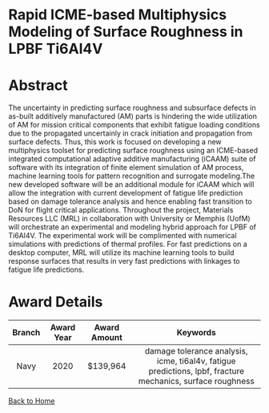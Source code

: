 
Rapid ICME-based Multiphysics Modeling of Surface Roughness in LPBF Ti6Al4V
===========================================================================

# Abstract


The uncertainty in predicting surface roughness and subsurface defects in as-built additively manufactured (AM) parts is hindering the wide utilization of AM for mission critical components that exhibit fatigue loading conditions due to the propagated uncertainly in crack initiation and propagation from surface defects. Thus, this work is focused on developing a new multiphysics toolset for predicting surface roughness using an ICME-based integrated computational adaptive additive manufacturing (iCAAM) suite of software with its integration of finite element simulation of AM process, machine learning tools for pattern recognition and surrogate modeling.The new developed software will be an additional module for iCAAM which will allow the integration with current development of fatigue life prediction based on damage tolerance analysis and hence enabling fast transition to DoN for flight critical applications. Throughout the project, Materials Resources LLC (MRL) in collaboration with University or Memphis (UofM) will orchestrate an experimental and modeling hybrid approach for LPBF of Ti6Al4V. The experimental work will be complimented with numerical simulations with predictions of thermal profiles. For fast predictions on a desktop computer, MRL will utilize its machine learning tools to build response surfaces that results in very fast predictions with linkages to fatigue life predictions.  

# Award Details

|Branch|Award Year|Award Amount|Keywords|
| :---: | :---: | :---: | :---: |
|Navy|2020|$139,964|damage tolerance analysis, icme, ti6al4v, fatigue predictions, lpbf, fracture mechanics, surface roughness|
  
  


[Back to Home](https://github.com/chrischow/dod_sbir_awards/Reports/JH/#2153)